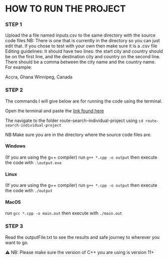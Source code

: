 

# HOW TO RUN THE PROJECT

### STEP 1
Upload the a file named inputs.csv to the same directory with the source code files
NB: There is one that is currently in the directory so you can just edit that. If you
chose to test with your own then make sure it is a .csv file
Editing guidelines: It should have two lines: the start city and country should be on the first line,
and the destination city and country on the second line. There should be a comma between
the city name and the country name. For example:

Accra, Ghana
Winnipeg, Canada

### STEP 2
The commands I will give below are for running the code using the terminal.

Open the terminal and paste the [link found here](https://github.com/tinotenda-alfaneti/route-search-individual-project.git) 

The navigate to the folder route-search-individual-project using `cd route-search-individual-project`

NB:Make sure you are in the directory where the source code files are.

#### Windows 
(If you are using the g++ compiler)
run `g++ *.cpp -o output`
then execute the code with `.\output.exe`

#### Linux
(If you are using the g++ compiler)
run `g++ *.cpp -o output`
then execute the code with `./output`

#### MacOS

run `gcc *.cpp -o main.out`
then execute with `./main.out`

### STEP 3
Read the outputFile.txt to see the results and safe journey to wherever you want to go.

:warning: NB: Please make sure the version of C++ you are using is version 11+


